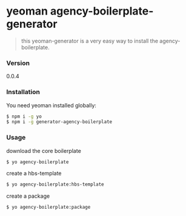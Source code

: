# yeoman agency-boilerplate-generator
> this yeoman-generator is a very easy way to install the agency-boilerplate.

### Version
0.0.4


### Installation

You need yeoman installed globally:

```bash
$ npm i -g yo
$ npm i -g generator-agency-boilerplate
```


### Usage
download the core boilerplate
```bash
$ yo agency-boilerplate
```

create a hbs-template
```bash
$ yo agency-boilerplate:hbs-template
```

create a package
```bash
$ yo agency-boilerplate:package
```
